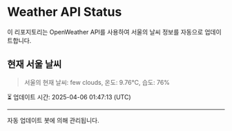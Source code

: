 
# Weather API Status

이 리포지토리는 OpenWeather API를 사용하여 서울의 날씨 정보를 자동으로 업데이트합니다.

## 현재 서울 날씨
> 서울의 현재 날씨: few clouds, 온도: 9.76°C, 습도: 76%

⏳ 업데이트 시간: 2025-04-06 01:47:13 (UTC)

---
자동 업데이트 봇에 의해 관리됩니다.
